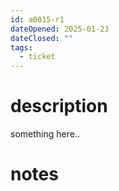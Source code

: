 ```yaml
---
id: a0015-r1
dateOpened: 2025-01-23
dateClosed: ""
tags:
  - ticket
---
```

# description
something here..
# notes
